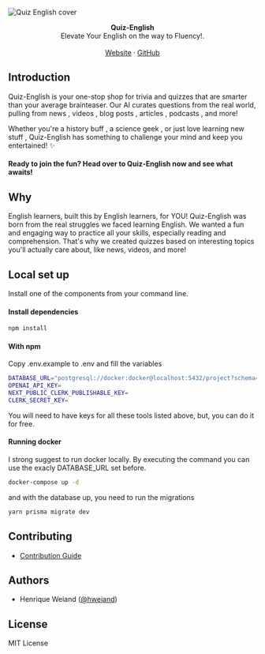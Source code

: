 ![Quiz English cover](https://quiz-english.app/quiz-english.png)

<div align="center"><strong>Quiz-English</strong></div>
<div align="center">Elevate Your English on the way to Fluency!.</div>
<br />
<div align="center">
<a href="https://quiz-english.app/">Website</a> 
<span> · </span>
<a href="https://github.com/henriqueweiand/quiz-english">GitHub</a> 
</div>

## Introduction

Quiz-English is your one-stop shop for trivia and quizzes that are smarter than your average brainteaser. Our AI curates questions from the real world, pulling from news , videos , blog posts ️, articles , podcasts , and more!

Whether you're a history buff , a science geek , or just love learning new stuff , Quiz-English has something to challenge your mind and keep you entertained! ✨

#### Ready to join the fun? Head over to Quiz-English now and see what awaits!

## Why

English learners, built this by English learners, for YOU! Quiz-English was born from the real struggles we faced learning English. We wanted a fun and engaging way to practice all your skills, especially reading and comprehension. That's why we created quizzes based on interesting topics you'll actually care about, like news, videos, and more!

## Local set up

Install one of the components from your command line.

#### Install dependencies

```sh
npm install
```

#### With npm

Copy .env.example to .env and fill the variables

```sh
DATABASE_URL="postgresql://docker:docker@localhost:5432/project?schema=public"
OPENAI_API_KEY=
NEXT_PUBLIC_CLERK_PUBLISHABLE_KEY=
CLERK_SECRET_KEY=
```

You will need to have keys for all these tools listed above, but, you can do it for free.

#### Running docker

I strong suggest to run docker locally. By executing the command you can use the exacly DATABASE_URL set before.

```sh
docker-compose up -d
```

and with the database up, you need to run the migrations

```sh
yarn prisma migrate dev
```

## Contributing

- [Contribution Guide](https://github.com/henriqueweiand/quiz-english/blob/main/CONTRIBUTING.md)

## Authors

- Henrique Weiand ([@hweiand](https://github.com/henriqueweiand))

## License

MIT License
